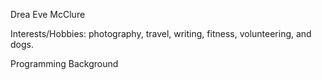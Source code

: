 Drea Eve McClure

Interests/Hobbies: photography, travel, writing, fitness, volunteering, and dogs.

Programming Background